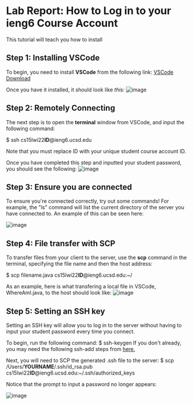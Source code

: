 # Lab Report: How to Log in to your ieng6 Course Account
This tutorial will teach you how to install 

## Step 1: Installing VSCode
To begin, you need to install **VSCode** from the following link: [VSCode Download](https://code.visualstudio.com/)	

Once you have it installed, it should look like *this:*
![image](https://user-images.githubusercontent.com/97641168/149599480-a2ec6eac-7cbe-4774-9653-c748941fcbbe.png)

## Step 2: Remotely Connecting

The next step is to open the **terminal** window from VSCode, and input the following command:

$ ssh cs15lwi22**ID**@ieng6.ucsd.edu

Note that you must replace ID with your unique student course account ID.

Once you have completed this step and inputted your student password, you should see the following:
![image](https://user-images.githubusercontent.com/97641168/149599537-c4fd61f8-5707-48ac-836c-ce10e3b7a41e.png)

## Step 3: Ensure you are connected

To ensure you're connected correctly, try out some commands! For example, the "ls" command will list the current directory of the server you have connected to.
An example of this can be seen here:

![image](https://user-images.githubusercontent.com/97641168/149599922-a42ecc08-2d29-455d-9eff-07c8c9d92151.png)

## Step 4: File transfer with SCP

To transfer files from your client to the server, use the **scp** command in the terminal, specifying the file name and then the host address:

$ scp filename.java cs15lwi22**ID**@ieng6.ucsd.edu:~/

As an example, here is what transfering a local file in VSCode, WhereAmI.java, to the host should look like:
![image](https://user-images.githubusercontent.com/97641168/149600053-04bd2147-af74-4ca3-bd0b-9cd51313bc11.png)

## Step 5: Setting an SSH key

Setting an SSH key will allow you to log in to the server without having to input your student password every time you connect.

To begin, run the following command:
$ ssh-keygen
If you don't already, you may need the following ssh-add steps from [here.](https://docs.microsoft.com/en-us/windows-server/administration/openssh/openssh_keymanagement#user-key-generation)

Next, you will need to SCP the generated .ssh file to the server:
$ scp /Users/**YOURNAME**/.ssh/id_rsa.pub cs15lwi22**ID**@ieng6.ucsd.edu:~/.ssh/authorized_keys

Notice that the prompt to input a password no longer appears:

![image](https://user-images.githubusercontent.com/97641168/149600969-f85ff122-1ee2-4005-9b3a-fd73544c707f.png)
